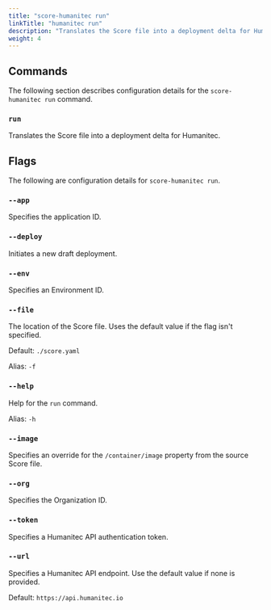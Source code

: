 ```yaml
---
title: "score-humanitec run"
linkTitle: "humanitec run"
description: "Translates the Score file into a deployment delta for Humanitec."
weight: 4
---
```


## Commands

The following section describes configuration details for the `score-humanitec run` command.

### `run`

Translates the Score file into a deployment delta for Humanitec.

## Flags

The following are configuration details for `score-humanitec run`.

### `--app`

Specifies the application ID.

### `--deploy`

Initiates a new draft deployment.

### `--env`

Specifies an Environment ID.

### `--file`

The location of the Score file.
Uses the default value if the flag isn't specified.

Default: `./score.yaml`

Alias: `-f`

### `--help`

Help for the `run` command.

Alias: `-h`

### `--image`

Specifies an override for the `/container/image` property from the source Score file.

### `--org`

Specifies the Organization ID.

### `--token`

Specifies a Humanitec API authentication token.

### `--url`

Specifies a Humanitec API endpoint. Use the default value if none is provided.

Default: `https://api.humanitec.io`
